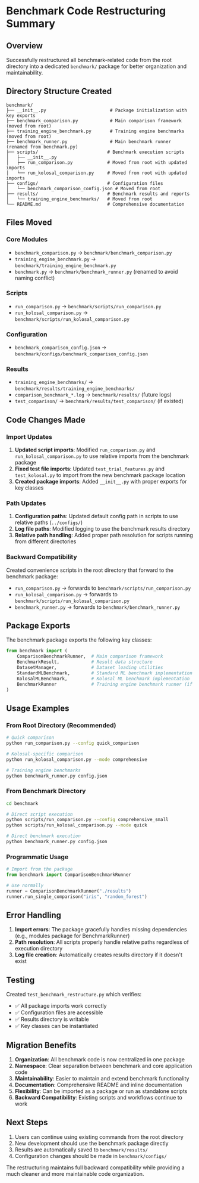 # Benchmark Code Restructuring Summary

## Overview
Successfully restructured all benchmark-related code from the root directory into a dedicated `benchmark/` package for better organization and maintainability.

## Directory Structure Created

```
benchmark/
├── __init__.py                        # Package initialization with key exports
├── benchmark_comparison.py            # Main comparison framework (moved from root)
├── training_engine_benchmark.py       # Training engine benchmarks (moved from root)
├── benchmark_runner.py                # Main benchmark runner (renamed from benchmark.py)
├── scripts/                          # Benchmark execution scripts
│   ├── __init__.py
│   ├── run_comparison.py             # Moved from root with updated imports
│   └── run_kolosal_comparison.py     # Moved from root with updated imports
├── configs/                          # Configuration files
│   └── benchmark_comparison_config.json # Moved from root
├── results/                          # Benchmark results and reports
│   └── training_engine_benchmarks/   # Moved from root
└── README.md                         # Comprehensive documentation
```

## Files Moved

### Core Modules
- `benchmark_comparison.py` → `benchmark/benchmark_comparison.py`
- `training_engine_benchmark.py` → `benchmark/training_engine_benchmark.py`
- `benchmark.py` → `benchmark/benchmark_runner.py` (renamed to avoid naming conflict)

### Scripts
- `run_comparison.py` → `benchmark/scripts/run_comparison.py`
- `run_kolosal_comparison.py` → `benchmark/scripts/run_kolosal_comparison.py`

### Configuration
- `benchmark_comparison_config.json` → `benchmark/configs/benchmark_comparison_config.json`

### Results
- `training_engine_benchmarks/` → `benchmark/results/training_engine_benchmarks/`
- `comparison_benchmark_*.log` → `benchmark/results/` (future logs)
- `test_comparison/` → `benchmark/results/test_comparison/` (if existed)

## Code Changes Made

### Import Updates
1. **Updated script imports**: Modified `run_comparison.py` and `run_kolosal_comparison.py` to use relative imports from the benchmark package
2. **Fixed test file imports**: Updated `test_trial_features.py` and `test_kolosal.py` to import from the new benchmark package location
3. **Created package imports**: Added `__init__.py` with proper exports for key classes

### Path Updates
1. **Configuration paths**: Updated default config path in scripts to use relative paths (`../configs/`)
2. **Log file paths**: Modified logging to use the benchmark results directory
3. **Relative path handling**: Added proper path resolution for scripts running from different directories

### Backward Compatibility
Created convenience scripts in the root directory that forward to the benchmark package:
- `run_comparison.py` → forwards to `benchmark/scripts/run_comparison.py`
- `run_kolosal_comparison.py` → forwards to `benchmark/scripts/run_kolosal_comparison.py`
- `benchmark_runner.py` → forwards to `benchmark/benchmark_runner.py`

## Package Exports

The benchmark package exports the following key classes:
```python
from benchmark import (
    ComparisonBenchmarkRunner,  # Main comparison framework
    BenchmarkResult,            # Result data structure
    DatasetManager,             # Dataset loading utilities
    StandardMLBenchmark,        # Standard ML benchmark implementation
    KolosalMLBenchmark,         # Kolosal ML benchmark implementation
    BenchmarkRunner             # Training engine benchmark runner (if modules available)
)
```

## Usage Examples

### From Root Directory (Recommended)
```bash
# Quick comparison
python run_comparison.py --config quick_comparison

# Kolosal-specific comparison
python run_kolosal_comparison.py --mode comprehensive

# Training engine benchmarks  
python benchmark_runner.py config.json
```

### From Benchmark Directory
```bash
cd benchmark

# Direct script execution
python scripts/run_comparison.py --config comprehensive_small
python scripts/run_kolosal_comparison.py --mode quick

# Direct benchmark execution
python benchmark_runner.py config.json
```

### Programmatic Usage
```python
# Import from the package
from benchmark import ComparisonBenchmarkRunner

# Use normally
runner = ComparisonBenchmarkRunner("./results")
runner.run_single_comparison("iris", "random_forest")
```

## Error Handling

1. **Import errors**: The package gracefully handles missing dependencies (e.g., modules package for BenchmarkRunner)
2. **Path resolution**: All scripts properly handle relative paths regardless of execution directory
3. **Log file creation**: Automatically creates results directory if it doesn't exist

## Testing

Created `test_benchmark_restructure.py` which verifies:
- ✅ All package imports work correctly
- ✅ Configuration files are accessible
- ✅ Results directory is writable
- ✅ Key classes can be instantiated

## Migration Benefits

1. **Organization**: All benchmark code is now centralized in one package
2. **Namespace**: Clear separation between benchmark and core application code
3. **Maintainability**: Easier to maintain and extend benchmark functionality
4. **Documentation**: Comprehensive README and inline documentation
5. **Flexibility**: Can be imported as a package or run as standalone scripts
6. **Backward Compatibility**: Existing scripts and workflows continue to work

## Next Steps

1. Users can continue using existing commands from the root directory
2. New development should use the benchmark package directly
3. Results are automatically saved to `benchmark/results/`
4. Configuration changes should be made in `benchmark/configs/`

The restructuring maintains full backward compatibility while providing a much cleaner and more maintainable code organization.
